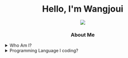 <h1 align="center">Hello, I'm Wangjoui</h1>
<div align="center">
<a href="https://discord.com/users/1053969705129488426">
<img src="[![Discord Presence](https://lanyard.cnrad.dev/api/1053969705129488426)](https://discord.com/users/1053969705129488426)">
</a>
</div>

<h3 align="center">About Me</h3>

<details><summary>Who Am I?</summary>
  <p>

  - 🇻🇳 | I'm From Vietnam
  - 🎮 | I Really like to code and play simulator game like American Truck Simulator, Euro Truck Simulator 2, and i like cat :>
</p>
</details>
<details><summary>Programming Language I coding?</summary>
